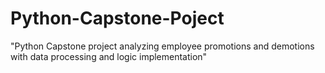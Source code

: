 # Python-Capstone-Poject
"Python Capstone project analyzing employee promotions and demotions with data processing and logic implementation"
